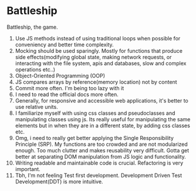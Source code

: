 # Battleship

Battleship, the game.

1. Use JS methods instead of using traditional loops when possible for conveniency and better time complexity.
2. Mocking should be used sparingly. Mostly for functions that produce side effects(modifying global state, making network requests, or interacting with the file system, apis and databases, slow and complex operations etc..)
3. Object-Oriented Programming (OOP)
4. JS compares arrays by reference(memory location) not by content
5. Commit more often. I'm being too lazy with it
6. I need to read the official docs more often.
7. Generally, for responsive and accessible web applications, it's better to use relative units.
8. I familiarize myself with using css classes and pseudoclasses and manipulating classes using js. Its really useful for manipulating the same elements but in when they are in a different state, by adding css classes etc.
9. Omg, i need to really get better applying the Single Responsibility Principle (SRP). My functions are too crowded and are not modularized enough. Too much clutter and makes reusability very difficult. Gotta get better at separating DOM manipulation from JS logic and functionality.
10. Writing readable and maintainable code is crucial. Refactoring is very important.
11. Tbh, I'm not feeling Test first development. Development Driven Test Development(DDT) is more intuitive.
